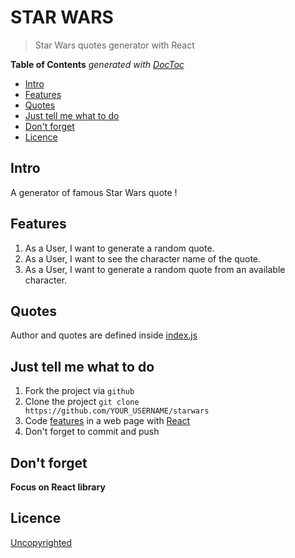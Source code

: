 # STAR WARS

> Star Wars quotes generator with React

<!-- START doctoc generated TOC please keep comment here to allow auto update -->
<!-- DON'T EDIT THIS SECTION, INSTEAD RE-RUN doctoc TO UPDATE -->
**Table of Contents**  *generated with [DocToc](https://github.com/thlorenz/doctoc)*

- [Intro](#intro)
- [Features](#features)
- [Quotes](#quotes)
- [Just tell me what to do](#just-tell-me-what-to-do)
- [Don't forget](#dont-forget)
- [Licence](#licence)

<!-- END doctoc generated TOC please keep comment here to allow auto update -->


## Intro

A generator of famous Star Wars quote !

## Features

1. As a User, I want to generate a random quote.
1. As a User, I want to see the character name of the quote.
1. As a User, I want to generate a random quote from an available character.

## Quotes

Author and quotes are defined inside [index.js](./index.js)

## Just tell me what to do

1. Fork the project via `github`
1. Clone the project `git clone https://github.com/YOUR_USERNAME/starwars`
1. Code [features](#features) in a web page with [React](https://facebook.github.io/react/)
1. Don't forget to commit and push

## Don't forget

**Focus on React library**

## Licence

[Uncopyrighted](http://zenhabits.net/uncopyright/)
